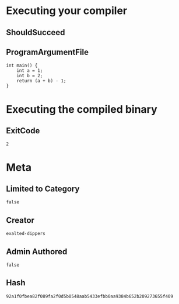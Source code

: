 # Executing your compiler

## ShouldSucceed

## ProgramArgumentFile

```
int main() {
    int a = 1;
    int b = 2;
    return (a + b) - 1;
}

```

# Executing the compiled binary

## ExitCode

```
2
```

# Meta

## Limited to Category

```
false
```

## Creator

```
exalted-dippers
```

## Admin Authored

```
false
```

## Hash

```
92a1f0fbea82f089fa2f0d5b0548aab5433efbb0aa9384b652b209273655f409
```
